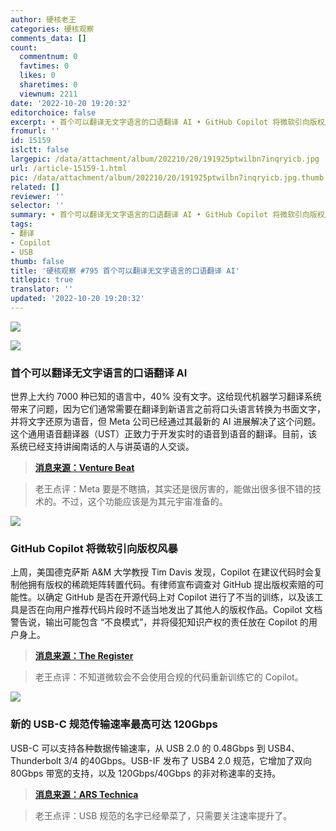 ```yaml
---
author: 硬核老王
categories: 硬核观察
comments_data: []
count:
  commentnum: 0
  favtimes: 0
  likes: 0
  sharetimes: 0
  viewnum: 2211
date: '2022-10-20 19:20:32'
editorchoice: false
excerpt: • 首个可以翻译无文字语言的口语翻译 AI • GitHub Copilot 将微软引向版权风暴 • 新的 USB-C 规范传输速率最高可达 120Gbps
fromurl: ''
id: 15159
islctt: false
largepic: /data/attachment/album/202210/20/191925ptwilbn7inqryicb.jpg
url: /article-15159-1.html
pic: /data/attachment/album/202210/20/191925ptwilbn7inqryicb.jpg.thumb.jpg
related: []
reviewer: ''
selector: ''
summary: • 首个可以翻译无文字语言的口语翻译 AI • GitHub Copilot 将微软引向版权风暴 • 新的 USB-C 规范传输速率最高可达 120Gbps
tags:
- 翻译
- Copilot
- USB
thumb: false
title: '硬核观察 #795 首个可以翻译无文字语言的口语翻译 AI'
titlepic: true
translator: ''
updated: '2022-10-20 19:20:32'
---
```


![](/data/attachment/album/202210/20/191925ptwilbn7inqryicb.jpg)


![](/data/attachment/album/202210/20/191941cdmzdcgrd2owicoo.jpg)


### 首个可以翻译无文字语言的口语翻译 AI


世界上大约 7000 种已知的语言中，40% 没有文字。这给现代机器学习翻译系统带来了问题，因为它们通常需要在翻译到新语言之前将口头语言转换为书面文字，并将文字还原为语音，但 Meta 公司已经通过其最新的 AI 进展解决了这个问题。这个通用语音翻译器（UST）正致力于开发实时的语音到语音的翻译。目前，该系统已经支持讲闽南话的人与讲英语的人交谈。







> 
> **[消息来源：Venture Beat](https://venturebeat.com/ai/meta-ai-announces-first-ai-powered-speech-translation-system-for-an-unwritten-language/)**
> 
> 
> 



> 
> 老王点评：Meta 要是不瞎搞，其实还是很厉害的，能做出很多很不错的技术的。不过，这个功能应该是为其元宇宙准备的。
> 
> 
> 


![](/data/attachment/album/202210/20/191953k0liu9xajhchah1q.jpg)


### GitHub Copilot 将微软引向版权风暴


上周，美国德克萨斯 A&M 大学教授 Tim Davis 发现，Copilot 在建议代码时会复制他拥有版权的稀疏矩阵转置代码。有律师宣布调查对 GitHub 提出版权索赔的可能性。以确定 GitHub 是否在开源代码上对 Copilot 进行了不当的训练，以及该工具是否在向用户推荐代码片段时不适当地发出了其他人的版权作品。Copilot 文档警告说，输出可能包含 “不良模式”，并将侵犯知识产权的责任放在 Copilot 的用户身上。



> 
> **[消息来源：The Register](https://www.theregister.com/2022/10/19/github_copilot_copyright/)**
> 
> 
> 



> 
> 老王点评：不知道微软会不会使用合规的代码重新训练它的 Copilot。
> 
> 
> 


![](/data/attachment/album/202210/20/192003vmkkff9dkzk5eel4.jpg)


### 新的 USB-C 规范传输速率最高可达 120Gbps


USB-C 可以支持各种数据传输速率，从 USB 2.0 的 0.48Gbps 到 USB4、Thunderbolt 3/4 的40Gbps。USB-IF 发布了 USB4 2.0 规范，它增加了双向 80Gbps 带宽的支持，以及 120Gbps/40Gbps 的非对称速率的支持。



> 
> **[消息来源：ARS Technica](https://arstechnica.com/gadgets/2022/10/usb-c-can-hit-120gbps-with-newly-published-usb4-version-2-0-spec/)**
> 
> 
> 



> 
> 老王点评：USB 规范的名字已经晕菜了，只需要关注速率提升了。
> 
> 
>
